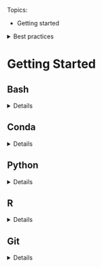 Topics:
- Getting started
<details>
<Summary>Best practices</Summary>

## Naming files

1. Use Universal Naming Convention (UNC) instead of dos path

  - An example in R:
  ```
  sys.setenv(RENV_PATHS_CACHE = "\\phsabc.ebcnet.ca\BCCDC\Groups\Analytics_Resources\Coding\R\global_renv\cache")
  ```
  
  - Below will work in Windows' ```File Explorer```
  ```//phsabc/root/BCCDC/Groups/Analytics_Resources/```

2. Folder namng: replace white space with underscore 

  e.g. UNC path   
  ```
  /o/BCCDC/Groups/Analytics/Data_Analysts
  ```
  
  ```
  /o/BCCDC/Groups/Analytics/GIS_restricted
  ```


## Coding practices (not specific to programming language)
Ideally, use nouns when naming variables and verbs when naming functions:

```
# Good
example_text <- example_function(
  first_argument = "Some text",
  second_argument = "More text"
)
```

```
# Bad
some.really.long.dot.separated.name <- MyCoolFunction(FirstArgument = 'Some text', second.argument = 'More text')
```
</details>

</details>

# Getting Started


## Bash <a id='gitbash'></a>
<details>

> Git Bash is an application for Microsoft Windows environments which provides an emulation layer for a Git command line experience. Bash is an acronym for Bourne Again Shell. A shell is a terminal application used to interface with an operating system through written commands.

You may need to install ```Anaconda 3``` first.

On Windows: ```START > Anaconda3 > Git Bash```

To change into a directory (i.e. folder location), use ```cd```, e.g.:
```
cd /o/BCCDC/Groups/Analytics/Data Science and Innovation/GitRepositories
```

To make a new directory, use ```mkdir```
```
mkdir /o/BCCDC/Groups/new_group
```
</details>

## Conda

<details>

### Create virtual environment with latest R and Git on your desktop station 

Warning: Local R version vs. version on server

1. Anaconda Powershell
2. Create virtual environment (VE) named ```R```
   ```
   conda create --name R R
   ```
3. Activate this VE:
   ```
   conda activate R
   ```
5. Install Git via "anaconda" channel (```-c``` switch; c stands for channel):
   ```
   conda install -c anaconda git
   ```

### Adding other environments in the same VE
<a id="py_packages"></a>

1. Python:
   ```
   conda install python ipython
   ```
   
2. Other Python packages
   ```
   conda install plotly streamlit
   ```
   
### Other Conda commands

[List under construction]

To see what was installed in your VE, issue:
  ```
  conda list
  ```

</details>


 
## Python
<details>

- To install Python and Python packages, [see](#py_packages)  
- To Create/ Update Jupyter kernel for use in Jupyter notebook:
```ipython kernel install --user --name=r3.6-py3.11-streamlit```
  where ```r3.6-py3.11-streamlit``` is the name of the kernel that you may select from on the menu

</details>

## R 
<details>

### Working in R Studio

Summary below adapted from [R Working Group Cookbook](file:///O:/BCCDC/Groups/Analytics/Data%20Science%20and%20Innovation/Research_Development_Training/Training%20and%20Education/Educational%20Development/Sharepoint%20Analytic%20Training/presentation_1.html)

Tools -> Global Options -> **Basic Settings**

1. Workspace: 
- Uncheck “Restore .RData into workspace at startup”
- Change “Save workspace to .RData on exit:” to “Never”

2. History:
- Uncheck “Always save history (even when not saving .RData)”

Tools -> Global Options -> **Code**

3. Editing tab: 
- Check “Insert spaces for tab” and set “Tab width” to 2

4. Display tab: 
- Check “Show margin” and set “Margin column” to 80

5. Saving Tab: 
- Check “Ensure that source files end with newline”
- Check “Strip trailing horizontal whitespace when saving”

6. Diagnostics: 
- Check all boxes

### Environment variables
1. ```U:\R``` points to ```R_USER``` 

2. Add below to your ```.Renviron``` file on a new line:
```R_LIBS_USER=${R_USER}/Library/%v```

### Coding practices & Do's and Don'ts 
- Comments should explain what & why you are doing, not how
- remove outdated comments
- Simple code preferred over complex (likewise its implications on comments)
- Generally 3 types of scripts:
   ```load_```
   ```clean_```
   ```func_```

### Template of a typical R script

```
# Project Information -----------------------------------------------------
# Example Project Name...
#                                               
# Purpose: ...
#                                               
# Author: ...
# Created: YYYY/MM/DD...
# Last Modified By: ...

# Package management ------------------------------------------------------
renv::init()

# Load libraries ----------------------------------------------------------

library("dplyr")
library("ggplot2")
library("purrr")

# Set Directories ---------------------------------------------------------

profile_folder <- paste0(getwd(), "/")

script_folder <- paste0(profile_folder, "script/")
function_folder <- paste0(script_folder, "function/")
data_folder <- paste0(profile_folder, "data/")
document_folder <- paste0(profile_folder, "document/")
output_folder <- paste0(profile_folder, "output/")

# Set Global Variables ----------------------------------------------------

# Example p-value threshold for surveillance
p_val <- 0.05

# User Written Functions --------------------------------------------------

source(paste0(function_folder, "fn_custom_func_1.R"))
source(paste0(function_folder, "fn_custom_func_2.R"))
source(paste0(function_folder, "fn_custom_func_3.R"))

# Run Scripts -------------------------------------------------------------

# Load data
source(paste0(script_folder, "load.R"))

# Clean data
source(paste0(script_folder, "clean.R"))

# Perform analysis
source(paste0(script_folder, "do_analysis.R"))
```

</details>

## Git
<details>
 
Acknowledgement: below notes adapted from EHS (\\root\BCCDC\Groups\EHS\Research%20and%20Surveillance\Projects\GitRepositories\Git_Instructions.pdf).

| Terms | Meaning |
| :-- | :-- |
| ```master``` | local copy, typically refers to your copy |
| ```origin``` | remote copy |

### Quick summary

You create a new **master** copy that will be stored **locally** on your computer whenever you clone from a remote repository via a command like this:
```git clone https://github.com/BCCDC-DSI/CANUE-ML.git```

Note that the command above creates a folder called ```CANUE-ML``` while the one below creates a folder called ```my_phido_dashboard```:
```git clone O:\BCCDC\Groups\Analytics\Data Science and Innovation\Research_Development_Training\Research and Development\Projects\p06_PHIDO_dashboard\GitHub" my_phido_dashboard```

Each new session/day, it is good practice to compare your local copy with the remote one:
```git remote show origin```


If the output mentions:
- ***fast-fowardable***, you can push your changes to remote
- ***local out of date***, your local copy is behind the remote copy

To update your local copy, issue:
```git pull origin master```

To update the remote copy, i.e. "publish" your changes for every interested user of the remote repository, **replace ```pull``` from above with ```push```**; i.e. you **push** the local changes **up** to the remote.


### Typical workflow

A cycle of:
1. Work on your local branch.
2. ```Stage``` and ```Commit``` files that you want to archive/ publish
3. ```Push``` changes to the remote repository when ready.


### Staging 

[To be expanded]


### Making changes and commiting to the ```origin```
```
git add --all
git commit -am "<commit message>"
git push
```
Or run in 1 line:

```
git add-commit -m 'My commit message
```

**After** having created command alias called ```add-commit``` with this:
```
git config --global alias.add-commit '!git add -A && git commit'
```


### Starting a bare repository from scratch

In [Git Bash](#gitbash), issue commands like this:
```
cd /o/BCCDC/Groups/Analytics/Data\ Science\ and\ Innovation/

mkdir Collaborations
cd Collaborations

mkdir NLP-Overdose
cd NLP-Overdose

git init --bare
```

**Note: The ```bare``` means that the folder will NOT be a ```working``` directory**.

The output will look like:
```
hint: Using 'master' as the name for the initial branch. This default branch name
hint: is subject to change. To configure the initial branch name to use in all
hint: of your new repositories, which will suppress this warning, call:
hint:
hint:   git config --global init.defaultBranch <name>
hint:
hint: Names commonly chosen instead of 'master' are 'main', 'trunk' and
hint: 'development'. The just-created branch can be renamed via this command:
hint:
hint:   git branch -m <name>
Initialized empty Git repository in //phsabc.ehcnet.ca/root/BCCDC/Groups/Analytics/Data Science and Innovation/Collaborations/NLP-Overdose/
```

Suppose further that you started a folder in your own folder ```U:\myprojects\NLP```, then issue:
```
git remote add origin "U:\myprojects\NLP"
git push origin master
```


### Branch

A branch is a new version, usually for experimentation of a "small" change. 

1. To create new branch named ```beta_version```:
```git branch beta_version```

2. To work in this experimental version, make sure you **switch** to this newly created branch like this:
```git checkout beta_version```

You can also run steps 1-2 in one command:
```git checkout -b beta_version```

To integrate your experimental version with your own **master branch (version)**, you first switch back into your **master**:
```
git checkout master
git merge beta_version
```

If you no longer need the experimental version and wish to delete it, issue:
```
git branch -d beta_version
```

### Additional resources
- [Summary list created by Rochelle A. on May 28, 2023](https://rochellea.medium.com/your-git-cheat-sheet-commands-to-remember-1381db3f8efd)

</details>


